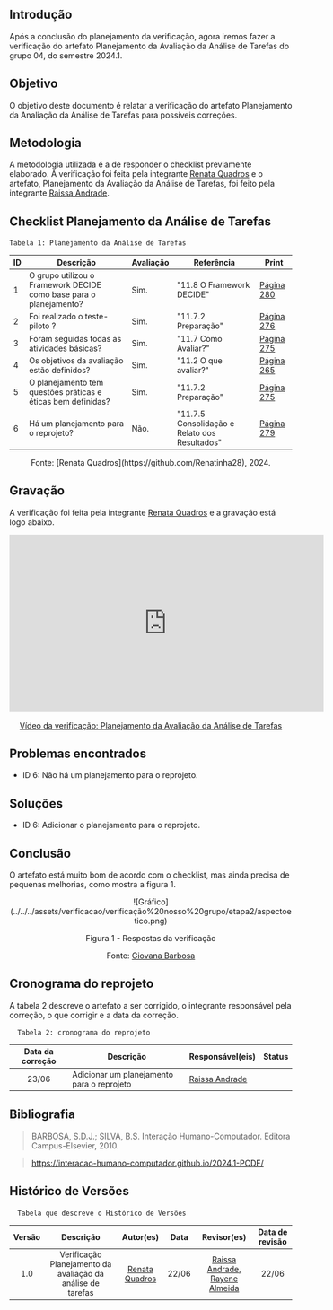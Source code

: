 ## Introdução
Após a conclusão do planejamento da verificação, agora iremos fazer a verificação do artefato Planejamento da Avaliação da Análise de Tarefas do grupo 04, do semestre 2024.1.

## Objetivo
O objetivo deste documento é relatar a verificação do artefato Planejamento da Analiação da Análise de Tarefas para possíveis correções.

## Metodologia
A metodologia utilizada é a de responder o checklist previamente elaborado. A verificação foi feita pela integrante [Renata Quadros](https://github.com/Renatinha28) e o artefato, Planejamento da Avaliação da Análise de Tarefas, foi feito pela integrante [Raissa Andrade](https://github.com/RaissaAndradeS).

## Checklist Planejamento da Análise de Tarefas 

    Tabela 1: Planejamento da Análise de Tarefas

| ID | Descrição | Avaliação | Referência | Print |
|----------|----------|----------|--------|--------|
|  1  |   O grupo utilizou o Framework DECIDE como base para o planejamento?     |   Sim.       |  "11.8 O Framework DECIDE"        | [Página 280](<../../../assets/verificacao/verificação nosso grupo/etapa 4/Página280.png>)|
|  2  |   Foi realizado o teste-piloto ?       |     Sim.     |   "11.7.2 Preparação"       | [Página 276](<../../../assets/verificacao/verificação nosso grupo/etapa 4/276.png>) |
|  3 |    Foram seguidas todas as atividades básicas?     |    Sim.      |   "11.7 Como Avaliar?"       | [Página 275](<../../../assets/verificacao/verificação nosso grupo/etapa 4/275como.png>) |
|  4  | Os objetivos da avaliação estão definidos?   |    Sim.      |  "11.2 O que avaliar?"        |[Página 265](<../../../assets/verificacao/verificação nosso grupo/etapa 4/265.png>)|
|  5  |     O planejamento tem questões práticas e éticas bem definidas?      |    Sim.      |   "11.7.2 Preparação"       |[Página 275](<../../../assets/verificacao/verificação nosso grupo/etapa 4/275.png>)| 
|6  |   Há um planejamento para o reprojeto?       |      Não.    |   "11.7.5 Consolidação e Relato dos Resultados"       |[Página 279](<../../../assets/verificacao/verificação nosso grupo/etapa 4/279hta.png>)| 


<center>Fonte: [Renata Quadros](https://github.com/Renatinha28), 2024.</center>

## Gravação 
A verificação foi feita pela integrante [Renata Quadros](https://github.com/Renatinha28) e a gravação está logo abaixo.

<p style="text-align: center">
    <iframe width="560" height="315" src="https://www.youtube.com/embed/B6wJQlivRRk" title="YouTube video player" frameborder="0" allow="accelerometer; autoplay; clipboard-write; encrypted-media; gyroscope; picture-in-picture; web-share" referrerpolicy="strict-origin-when-cross-origin" allowfullscreen></iframe>
</p>
<p style="text-align: center">
    <a href="https://www.youtube.com/watch?v=B6wJQlivRRk" target="_blank">Vídeo da verificação: Planejamento da Avaliação da Análise de Tarefas  </a>
</p>

## Problemas encontrados
- ID 6: Não há um planejamento para o reprojeto.

## Soluções
- ID 6: Adicionar o planejamento para o reprojeto.

## Conclusão
O artefato está muito bom de acordo com o checklist, mas ainda precisa de pequenas melhorias, como mostra a figura 1.

<center>
![Gráfico](../../../assets/verificacao/verificação%20nosso%20grupo/etapa2/aspectoetico.png)
<div align="center">
<p> Figura 1 - Respostas da verificação </p>
 <center>  <p>Fonte: <a href="https://github.com/gio221">Giovana Barbosa</a></p></center>        
</div></center>


## Cronograma do reprojeto
A tabela 2 descreve o artefato a ser corrigido, o integrante responsável pela correção, o que corrigir e a data da correção.

      Tabela 2: cronograma do reprojeto
| Data da correção | Descrição | Responsável(eis) | Status |
| :----------------------: | -------------------- | ---------------- | --------------- |
|23/06| Adicionar um planejamento para o reprojeto | [Raissa Andrade](https://github.com/RaissaAndradeS) | |

## Bibliografia
> BARBOSA, S.D.J.; SILVA, B.S. Interação Humano-Computador. Editora Campus-Elsevier, 2010.

> https://interacao-humano-computador.github.io/2024.1-PCDF/

## Histórico de Versões
      Tabela que descreve o Histórico de Versões

|     Versão       |     Descrição      |      Autor(es)      | Data           |  Revisor(es)          |Data de revisão|
| :----------------------------------------------------------: | :-------------------------------: | :-------------------------------------------------: | :-------------------------------: |  :-------------------------------: | :-------------------------------: |
| 1.0 | Verificação Planejamento da avaliação da análise de tarefas |  [Renata Quadros](https://github.com/Renatinha28) | 22/06 | [Raissa Andrade](https://github.com/RaissaAndradeS), [Rayene Almeida](https://github.com/rayenealmeida) | 22/06 | 